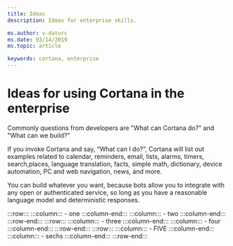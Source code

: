 ```yaml
---
title: Ideas
description: Ideas for enterprise skills.

ms.author: v-daturc
ms.date: 03/14/2019
ms.topic: article

keywords: cortana, enterprise
---
```


# Ideas for using Cortana in the enterprise

Commonly questions from developers are "What can Cortana do?" and "What can we build?"

If you invoke Cortana and say, “What can I do?”, Cortana will list out examples related to calendar, reminders, email, lists, alarms, timers, search,places, language translation, facts, simple math, dictionary, device automation, PC and web navigation, news, and more.

You can build whatever you want, because bots allow you to integrate with any open or authenticated service, so long as you have a reasonable language model and deterministic responses.

:::row:::
    :::column:::
        - one
    :::column-end:::
    :::column:::
        - two
    :::column-end:::
:::row-end:::
:::row:::
    :::column:::
        - three
    :::column-end:::
    :::column:::
        - four
    :::column-end:::
:::row-end:::
:::row:::
    :::column:::
        - FIVE
    :::column-end:::
    :::column:::
        - sechs
    :::column-end:::
:::row-end:::
